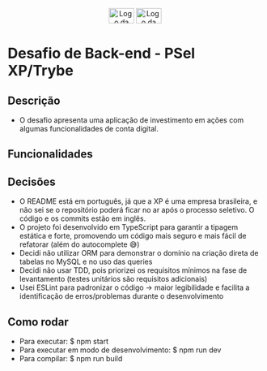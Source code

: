 <p align="center">
    <img src="https://www.xpi.com.br/assets/images/xp-inc-new.png" height="30" width="50" alt="Logo da XP">
    <img src="https://www.integracaodaserra.com.br/wp-content/uploads/2021/09/9814df697eaf49815d7df109110815ff887b3457.png" height="30" width="50" alt="Logo da Trybe">
</p>

# Desafio de Back-end - PSel XP/Trybe

## Descrição
- O desafio apresenta uma aplicação de investimento em ações com algumas funcionalidades de conta digital.

## Funcionalidades

## Decisões
- O README está em português, já que a XP é uma empresa brasileira, e não sei se o repositório poderá ficar no ar após o processo seletivo. O código e os commits estão em inglês.
- O projeto foi desenvolvido em TypeScript para garantir a tipagem estática e forte, promovendo um código mais seguro e mais fácil de refatorar (além do autocomplete :sweat_smile:)
- Decidi não utilizar ORM para demonstrar o domínio na criação direta de tabelas no MySQL e no uso das queries
- Decidi não usar TDD, pois priorizei os requisitos mínimos na fase de levantamento (testes unitários são requisitos adicionais)
- Usei ESLint para padronizar o código -> maior legibilidade e facilita a identificação de erros/problemas durante o desenvolvimento

## Como rodar
- Para executar:
    $ npm start
- Para executar em modo de desenvolvimento:
    $ npm run dev
- Para compilar:
    $ npm run build
